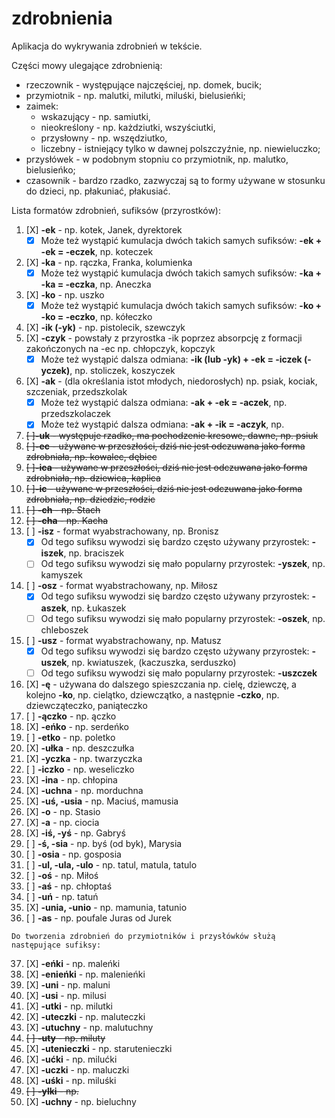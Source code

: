 # zdrobnienia
Aplikacja do wykrywania zdrobnień w tekście.

Części mowy ulegające zdrobnienią:
 - rzeczownik - występujące najczęściej, np. domek, bucik;
 - przymiotnik - np. malutki, milutki, miluśki, bielusieńki;
 - zaimek:
   - wskazujący - np. samiutki,
   - nieokreślony - np. każdziutki, wszyściutki,
   - przysłowny - np. wszędziutko,
   - liczebny - istniejący tylko w dawnej polszczyźnie, np. niewieluczko;
 - przysłówek - w podobnym stopniu co przymiotnik, np. malutko, bielusieńko;
 - czasownik - bardzo rzadko, zazwyczaj są to formy używane w stosunku do dzieci, np. płakuniać, płakusiać.

Lista formatów zdrobnień, sufiksów (przyrostków):
 1. [X] **-ek** - np. kotek, Janek, dyrektorek
    - [X] Może też wystąpić kumulacja dwóch takich samych sufiksów: **-ek + -ek = -eczek**, np. koteczek
 2. [X] **-ka** - np. rączka, Franka, kolumienka
    - [X] Może też wystąpić kumulacja dwóch takich samych sufiksów: **-ka + -ka = -eczka**, np. Aneczka
 3. [X] **-ko** - np. uszko
    - [X] Może też wystąpić kumulacja dwóch takich samych sufiksów: **-ko + -ko = -eczko**, np. kółeczko
 4. [X] **-ik (-yk)** - np. pistolecik, szewczyk
 5. [X] **-czyk** - powstały z przyrostka -ik poprzez absorpcję z formacji zakończonych na -ec np. chłopczyk, kopczyk
    - [X] Może też wystąpić dalsza odmiana: **-ik (lub -yk) + -ek = -iczek (-yczek)**, np. stoliczek, koszyczek
 6. [X] **-ak** - (dla określania istot młodych, niedorosłych) np. psiak, kociak, szczeniak, przedszkolak
    - [X] Może też wystąpić dalsza odmiana: **-ak + -ek = -aczek**, np. przedszkolaczek
    - [X] Może też wystąpić dalsza odmiana: **-ak + -ik = -aczyk**, np.
 7. ~~[ ]**-uk** - występuje rzadko, ma pochodzenie kresowe, dawne, np. psiuk~~
 8. ~~[ ]**-ec** - używane w przeszłości, dziś nie jest odczuwana jako forma zdrobniała, np. kowalec, dębiec~~
 9. ~~[ ]**-ica** - używane w przeszłości, dziś nie jest odczuwana jako forma zdrobniała, np. dziewica, kaplica~~
 10. ~~[ ]**-ic** - używane w przeszłości, dziś nie jest odczuwana jako forma zdrobniała, np. dziedzic, rodzic~~
 11. ~~[ ] **-ch** - np. Stach~~
 12. ~~[ ] **-cha** - np. Kacha~~
 13. [ ] **-isz** - format wyabstrachowany, np. Bronisz
     - [X] Od tego sufiksu wywodzi się bardzo często używany przyrostek: **-iszek**, np. braciszek
     - [ ] Od tego sufiksu wywodzi się mało popularny przyrostek: **-yszek**, np. kamyszek
 14. [ ] **-osz** - format wyabstrachowany, np. Miłosz
     - [X] Od tego sufiksu wywodzi się bardzo często używany przyrostek: **-aszek**, np. Łukaszek
     - [ ] Od tego sufiksu wywodzi się mało popularny przyrostek: **-oszek**, np. chleboszek
 15. [ ] **-usz** - format wyabstrachowany, np. Matusz
     - [X] Od tego sufiksu wywodzi się bardzo często używany przyrostek: **-uszek**, np. kwiatuszek, (kaczuszka, serduszko)
     - [ ] Od tego sufiksu wywodzi się mało popularny przyrostek: **-uszczek**
 16. [X] **-ę** - używana do dalszego spieszczania np. cielę, dziewczę, a kolejno **-ko**, np. cielątko, dziewczątko, a następnie **-czko**, np. dziewcząteczko, paniąteczko
 17. [ ] **-ączko** - np. ączko
 18. [X] **-eńko** - np. serdeńko
 19. [ ] **-etko** - np. poletko
 20. [X] **-ułka** - np. deszczułka
 21. [X] **-yczka** - np. twarzyczka
 22. [ ] **-iczko** - np. weseliczko
 23. [X] **-ina** - np. chłopina
 24. [X] **-uchna** - np. morduchna
 25. [X] **-uś, -usia** - np. Maciuś, mamusia
 26. [X] **-o** - np. Stasio
 27. [X] **-a** - np. ciocia
 28. [X] **-iś, -yś** - np. Gabryś
 29. [ ] **-ś, -sia** - np. byś (od byk), Marysia
 30. [ ] **-osia** - np. gosposia
 31. [ ] **-ul, -ula, -ulo** - np. tatul, matula, tatulo
 32. [ ] **-oś** - np. Miłoś
 33. [ ] **-aś** - np. chłoptaś
 34. [ ] **-uń** - np. tatuń
 35. [X] **-unia, -unio** - np. mamunia, tatunio
 36. [ ] **-as** - np. poufale Juras od Jurek

    Do tworzenia zdrobnień do przymiotników i przysłówków służą następujące sufiksy:
 
 37. [X] **-eńki** - np. maleńki
 38. [X] **-enieńki** - np. malenieńki
 39. [X] **-uni** - np. maluni
 40. [X] **-usi** - np. milusi
 41. [X] **-utki** - np. milutki
 42. [X] **-uteczki** - np. maluteczki
 43. [X] **-utuchny** - np. malutuchny
 44. ~~[ ] **-uty** - np. miluty~~
 45. [X] **-utenieczki** - np. starutenieczki
 46. [X] **-ućki** - np. milućki
 47. [X] **-uczki** - np. maluczki
 48. [X] **-uśki** - np. miluśki
 49. ~~[ ] **-ylki** - np.~~
 50. [X] **-uchny** - np. bieluchny
